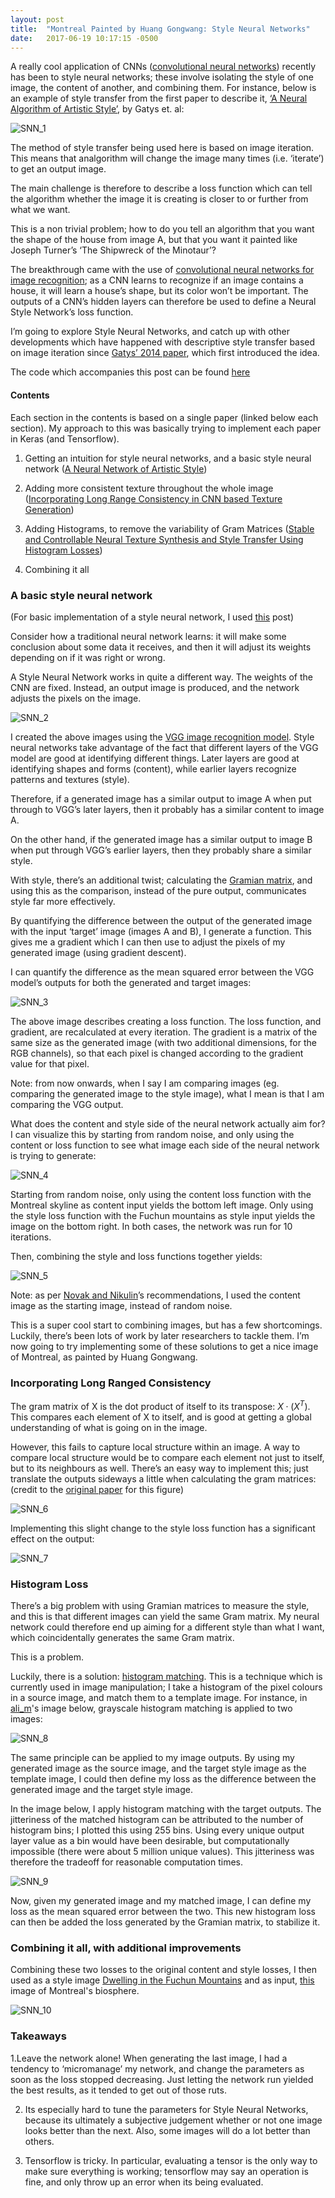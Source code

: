 ```yaml
---
layout: post
title:  "Montreal Painted by Huang Gongwang: Style Neural Networks"
date:   2017-06-19 10:17:15 -0500
---
```


A really cool application of CNNs ([convolutional neural networks](https://www.wikiwand.com/en/Convolutional_neural_network)) 
recently has been to style neural networks; these involve isolating the style of one image, the content of another, and 
combining them. For instance, below is an example of style transfer from the first paper to describe it, 
[‘A Neural Algorithm of Artistic Style’](https://arxiv.org/abs/1508.06576), by Gatys et. al:

![SNN_1](../../../assets/img/2017-06-19/SNN_1.png "SNN_1")

The method of style transfer being used here is based on image iteration. This means that analgorithm will change the 
image many times (i.e. ‘iterate’) to get an output image.

The main challenge is therefore to describe a loss function which can tell the algorithm whether the image it is creating 
is closer to or further from what we want.

This is a non trivial problem; how to do you tell an algorithm that you want the shape of the house from image A,
but that you want it painted like Joseph Turner’s ‘The Shipwreck of the Minotaur’?

The breakthrough came with the use of [convolutional neural networks for image recognition](https://medium.com/@gabrieltseng/learning-about-data-science-building-an-image-classifier-3f8252952329); 
as a CNN learns to recognize if an image contains a house, it will learn a house’s shape, but its color won’t be important. 
The outputs of a CNN’s hidden layers can therefore be used to define a Neural Style Network’s loss function.

I’m going to explore Style Neural Networks, and catch up with other developments which have happened with descriptive 
style transfer based on image iteration since [Gatys’ 2014 paper](https://arxiv.org/abs/1508.06576), which first 
introduced the idea.

The code which accompanies this post can be found [here](https://github.com/GabrielTseng/LearningDataScience/tree/master/Style_Neural_Network)

#### Contents

Each section in the contents is based on a single paper (linked below each section). My approach to this was basically 
trying to implement each paper in Keras (and Tensorflow).

1. Getting an intuition for style neural networks, and a basic style neural network 
([A Neural Network of Artistic Style]((https://arxiv.org/abs/1508.06576)))

2. Adding more consistent texture throughout the whole image 
([Incorporating Long Range Consistency in CNN based Texture Generation](https://arxiv.org/pdf/1606.01286))

3. Adding Histograms, to remove the variability of Gram Matrices
([Stable and Controllable Neural Texture Synthesis and Style Transfer Using Histogram Losses](https://arxiv.org/abs/1701.08893))

4. Combining it all

### A basic style neural network

(For basic implementation of a style neural network, I used [this](http://blog.romanofoti.com/style_transfer/) post)

Consider how a traditional neural network learns: it will make some conclusion about some data it receives, and then it 
will adjust its weights depending on if it was right or wrong.

A Style Neural Network works in quite a different way. The weights of the CNN are fixed. Instead, an output image is 
produced, and the network adjusts the pixels on the image.

![SNN_2](../../../assets/img/2017-06-19/SNN_2.gif "SNN_2")

I created the above images using the [VGG image recognition model](http://www.robots.ox.ac.uk/~vgg/research/very_deep/). 
Style neural networks take advantage of the fact that different layers of the VGG model are good at identifying different 
things. Later layers are good at identifying shapes and forms (content), while earlier layers recognize patterns and 
textures (style).

Therefore, if a generated image has a similar output to image A when put through to VGG’s later layers, then it probably 
has a similar content to image A.

On the other hand, if the generated image has a similar output to image B when put through VGG’s earlier layers, then 
they probably share a similar style.

With style, there’s an additional twist; calculating the [Gramian matrix](https://www.wikiwand.com/en/Gramian_matrix), 
and using this as the comparison, instead of the pure output, communicates style far more effectively.

By quantifying the difference between the output of the generated image with the input ‘target’ image (images A and B), 
I generate a function. This gives me a gradient which I can then use to adjust the pixels of my generated image 
(using gradient descent).

I can quantify the difference as the mean squared error between the VGG model’s outputs for both the generated and target 
images:

![SNN_3](../../../assets/img/2017-06-19/SNN_3.png "SNN_3")

The above image describes creating a loss function. The loss function, and gradient, are recalculated at every iteration.
The gradient is a matrix of the same size as the generated image (with two additional dimensions, for the RGB channels), 
so that each pixel is changed according to the gradient value for that pixel.

Note: from now onwards, when I say I am comparing images (eg. comparing the generated image to the style image), what I 
mean is that I am comparing the VGG output.

What does the content and style side of the neural network actually aim for? I can visualize this by starting from random 
noise, and only using the content or loss function to see what image each side of the neural network is trying to generate:

![SNN_4](../../../assets/img/2017-06-19/SNN_4.png "SNN_4")

Starting from random noise, only using the content loss function with the Montreal skyline as content input yields the 
bottom left image. Only using the style loss function with the Fuchun mountains as style input yields the image on the 
bottom right. In both cases, the network was run for 10 iterations.

Then, combining the style and loss functions together yields:

![SNN_5](../../../assets/img/2017-06-19/SNN_5.png "SNN_5")

Note: as per [Novak and Nikulin](https://arxiv.org/abs/1605.04603)’s recommendations, I used the content image as the 
starting image, instead of random noise.

This is a super cool start to combining images, but has a few shortcomings. Luckily, there’s been lots of work by later 
researchers to tackle them. I’m now going to try implementing some of these solutions to get a nice image of Montreal, 
as painted by Huang Gongwang.

### Incorporating Long Ranged Consistency

The gram matrix of X is the dot product of itself to its transpose: $X \cdot (X^{T})$. This compares each element of X 
to itself, and is good at getting a global understanding of what is going on in the image.

However, this fails to capture local structure within an image. A way to compare local structure would be to compare 
each element not just to itself, but to its neighbours as well. There’s an easy way to implement this; just translate 
the outputs sideways a little when calculating the gram matrices: (credit to the 
[original paper](https://www.google.ca/url?sa=t&rct=j&q=&esrc=s&source=web&cd=1&cad=rja&uact=8&ved=0ahUKEwij86eLxpXVAhWm8YMKHSA8DZwQFggoMAA&url=https%3A%2F%2Farxiv.org%2Fabs%2F1606.01286&usg=AFQjCNFH59W8FtSjSzexpbi2yaciMFrhmA)
for this figure)

![SNN_6](../../../assets/img/2017-06-19/SNN_6.png "SNN_6")

Implementing this slight change to the style loss function has a significant effect on the output:

![SNN_7](../../../assets/img/2017-06-19/SNN_7.png "SNN_7")

### Histogram Loss

There’s a big problem with using Gramian matrices to measure the style, and this is that different images can yield the 
same Gram matrix. My neural network could therefore end up aiming for a different style than what I want, which 
coincidentally generates the same Gram matrix.

This is a problem.

Luckily, there is a solution: [histogram matching](https://www.wikiwand.com/en/Histogram_matching). This is a technique 
which is currently used in image manipulation; I take a histogram of the pixel colours in a source image, and match them 
to a template image. For instance, in [ali_m](https://stackoverflow.com/questions/32655686/histogram-matching-of-two-images-in-python-2-x)'s
image below, grayscale histogram matching is applied to two images:

![SNN_8](../../../assets/img/2017-06-19/SNN_8.jpg "SNN_8")

The same principle can be applied to my image outputs. By using my generated image as the source image, and the target 
style image as the template image, I could then define my loss as the difference between the generated image and the 
target style image. 

In the image below, I apply histogram matching with the target outputs. The jitteriness of the 
matched histogram can be attributed to the number of histogram bins; I plotted this using 255 bins. Using every unique 
output layer value as a bin would have been desirable, but computationally impossible (there were about 5 million unique 
values). This jitteriness was therefore the tradeoff for reasonable computation times.

![SNN_9](../../../assets/img/2017-06-19/SNN_9.png "SNN_9")

Now, given my generated image and my matched image, I can define my loss as the mean squared error between the two. 
This new histogram loss can then be added the loss generated by the Gramian matrix, to stabilize it.

### Combining it all, with additional improvements

Combining these two losses to the original content and style losses, I then used as a style image 
[Dwelling in the Fuchun Mountains](https://www.wikiwand.com/en/Dwelling_in_the_Fuchun_Mountains) and as input,
[this](https://s-media-cache-ak0.pinimg.com/originals/00/da/42/00da429ead71426599ef22a96106542d.jpg) image of Montreal's
biosphere.

![SNN_10](../../../assets/img/2017-06-19/SNN_10.png "SNN_10")

### Takeaways

1.Leave the network alone! When generating the last image, I had a tendency to ‘micromanage’ my network, and change the 
parameters as soon as the loss stopped decreasing. Just letting the network run yielded the best results, as it tended 
to get out of those ruts.

2. Its especially hard to tune the parameters for Style Neural Networks, because its ultimately a subjective judgement 
whether or not one image looks better than the next. Also, some images will do a lot better than others.

3. Tensorflow is tricky. In particular, evaluating a tensor is the only way to make sure everything is working; 
tensorflow may say an operation is fine, and only throw up an error when its being evaluated.